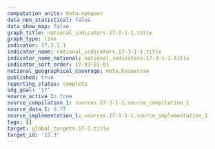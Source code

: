 ```yaml
---
computation_units: data.процент
data_non_statistical: false
data_show_map: false
graph_title: national_indicators.17-3-1-1.title
graph_type: line
indicator: 17.3.1.1
indicator_name: national_indicators.17-3-1-1.title
indicator_name_national: national_indicators.17-3-1-1.title
indicator_sort_order: 17-03-01-01
national_geographical_coverage: meta.Казахстан
published: true
reporting_status: complete
sdg_goal: '17'
source_active_1: true
source_compilation_1: sources.17-3-1-1.source_compilation_1
source_data_1: 0.77
source_implementation_1: sources.17-3-1-1.source_implementation_1
tags: []
target: global_targets.17-3.title
target_id: '17.3'
---
```


